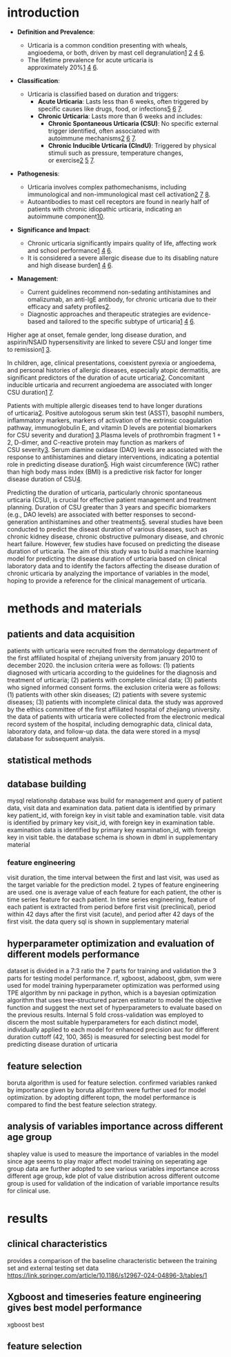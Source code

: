 
# introduction

- **Definition and Prevalence**:
    
    - Urticaria is a common condition presenting with wheals, angioedema, or both, driven by mast cell degranulation[1](https://consensus.app/results/?q=what%20is%20urticaria%20its%20classification%20and%20its%20significance&synthesize=on&copilot=on&lang=en#result-1) [2](https://consensus.app/results/?q=what%20is%20urticaria%20its%20classification%20and%20its%20significance&synthesize=on&copilot=on&lang=en#result-2) [4](https://consensus.app/results/?q=what%20is%20urticaria%20its%20classification%20and%20its%20significance&synthesize=on&copilot=on&lang=en#result-4) [6](https://consensus.app/results/?q=what%20is%20urticaria%20its%20classification%20and%20its%20significance&synthesize=on&copilot=on&lang=en#result-6).
    - The lifetime prevalence for acute urticaria is approximately 20%[1](https://consensus.app/results/?q=what%20is%20urticaria%20its%20classification%20and%20its%20significance&synthesize=on&copilot=on&lang=en#result-1) [4](https://consensus.app/results/?q=what%20is%20urticaria%20its%20classification%20and%20its%20significance&synthesize=on&copilot=on&lang=en#result-4) [6](https://consensus.app/results/?q=what%20is%20urticaria%20its%20classification%20and%20its%20significance&synthesize=on&copilot=on&lang=en#result-6).
- **Classification**:
    
    - Urticaria is classified based on duration and triggers:
        - **Acute Urticaria**: Lasts less than 6 weeks, often triggered by specific causes like drugs, food, or infections[5](https://consensus.app/results/?q=what%20is%20urticaria%20its%20classification%20and%20its%20significance&synthesize=on&copilot=on&lang=en#result-5) [6](https://consensus.app/results/?q=what%20is%20urticaria%20its%20classification%20and%20its%20significance&synthesize=on&copilot=on&lang=en#result-6) [7](https://consensus.app/results/?q=what%20is%20urticaria%20its%20classification%20and%20its%20significance&synthesize=on&copilot=on&lang=en#result-7).
        - **Chronic Urticaria**: Lasts more than 6 weeks and includes:
            - **Chronic Spontaneous Urticaria (CSU)**: No specific external trigger identified, often associated with autoimmune mechanisms[2](https://consensus.app/results/?q=what%20is%20urticaria%20its%20classification%20and%20its%20significance&synthesize=on&copilot=on&lang=en#result-2) [6](https://consensus.app/results/?q=what%20is%20urticaria%20its%20classification%20and%20its%20significance&synthesize=on&copilot=on&lang=en#result-6) [7](https://consensus.app/results/?q=what%20is%20urticaria%20its%20classification%20and%20its%20significance&synthesize=on&copilot=on&lang=en#result-7).
            - **Chronic Inducible Urticaria (CIndU)**: Triggered by physical stimuli such as pressure, temperature changes, or exercise[2](https://consensus.app/results/?q=what%20is%20urticaria%20its%20classification%20and%20its%20significance&synthesize=on&copilot=on&lang=en#result-2) [5](https://consensus.app/results/?q=what%20is%20urticaria%20its%20classification%20and%20its%20significance&synthesize=on&copilot=on&lang=en#result-5) [7](https://consensus.app/results/?q=what%20is%20urticaria%20its%20classification%20and%20its%20significance&synthesize=on&copilot=on&lang=en#result-7).

- **Pathogenesis**:
    
    - Urticaria involves complex pathomechanisms, including immunological and non-immunological mast cell activation[2](https://consensus.app/results/?q=what%20is%20urticaria%20its%20classification%20and%20its%20significance&synthesize=on&copilot=on&lang=en#result-2) [7](https://consensus.app/results/?q=what%20is%20urticaria%20its%20classification%20and%20its%20significance&synthesize=on&copilot=on&lang=en#result-7) [8](https://consensus.app/results/?q=what%20is%20urticaria%20its%20classification%20and%20its%20significance&synthesize=on&copilot=on&lang=en#result-8).
    - Autoantibodies to mast cell receptors are found in nearly half of patients with chronic idiopathic urticaria, indicating an autoimmune component[10](https://consensus.app/results/?q=what%20is%20urticaria%20its%20classification%20and%20its%20significance&synthesize=on&copilot=on&lang=en#result-10).
- **Significance and Impact**:
    
    - Chronic urticaria significantly impairs quality of life, affecting work and school performance[1](https://consensus.app/results/?q=what%20is%20urticaria%20its%20classification%20and%20its%20significance&synthesize=on&copilot=on&lang=en#result-1) [4](https://consensus.app/results/?q=what%20is%20urticaria%20its%20classification%20and%20its%20significance&synthesize=on&copilot=on&lang=en#result-4) [6](https://consensus.app/results/?q=what%20is%20urticaria%20its%20classification%20and%20its%20significance&synthesize=on&copilot=on&lang=en#result-6).
    - It is considered a severe allergic disease due to its disabling nature and high disease burden[1](https://consensus.app/results/?q=what%20is%20urticaria%20its%20classification%20and%20its%20significance&synthesize=on&copilot=on&lang=en#result-1) [4](https://consensus.app/results/?q=what%20is%20urticaria%20its%20classification%20and%20its%20significance&synthesize=on&copilot=on&lang=en#result-4) [6](https://consensus.app/results/?q=what%20is%20urticaria%20its%20classification%20and%20its%20significance&synthesize=on&copilot=on&lang=en#result-6).
- **Management**:
    
    - Current guidelines recommend non-sedating antihistamines and omalizumab, an anti-IgE antibody, for chronic urticaria due to their efficacy and safety profiles[2](https://consensus.app/results/?q=what%20is%20urticaria%20its%20classification%20and%20its%20significance&synthesize=on&copilot=on&lang=en#result-2).
    - Diagnostic approaches and therapeutic strategies are evidence-based and tailored to the specific subtype of urticaria[1](https://consensus.app/results/?q=what%20is%20urticaria%20its%20classification%20and%20its%20significance&synthesize=on&copilot=on&lang=en#result-1) [4](https://consensus.app/results/?q=what%20is%20urticaria%20its%20classification%20and%20its%20significance&synthesize=on&copilot=on&lang=en#result-4) [6](https://consensus.app/results/?q=what%20is%20urticaria%20its%20classification%20and%20its%20significance&synthesize=on&copilot=on&lang=en#result-6).

Higher age at onset, female gender, long disease duration, and aspirin/NSAID hypersensitivity are linked to severe CSU and longer time to remission[1](https://consensus.app/results/?q=Why%20is%20predicting%20duration%20of%20urticaria%20being%20a%20need&synthesize=on&copilot=on&lang=en#result-1) [3](https://consensus.app/results/?q=Why%20is%20predicting%20duration%20of%20urticaria%20being%20a%20need&synthesize=on&copilot=on&lang=en#result-3). 

In children, age, clinical presentations, coexistent pyrexia or angioedema, and personal histories of allergic diseases, especially atopic dermatitis, are significant predictors of the duration of acute urticaria[2](https://consensus.app/results/?q=Why%20is%20predicting%20duration%20of%20urticaria%20being%20a%20need&synthesize=on&copilot=on&lang=en#result-2). 
Concomitant inducible urticaria and recurrent angioedema are associated with longer CSU duration[1](https://consensus.app/results/?q=Why%20is%20predicting%20duration%20of%20urticaria%20being%20a%20need&synthesize=on&copilot=on&lang=en#result-1) [7](https://consensus.app/results/?q=Why%20is%20predicting%20duration%20of%20urticaria%20being%20a%20need&synthesize=on&copilot=on&lang=en#result-7). 

Patients with multiple allergic diseases tend to have longer durations of urticaria[2](https://consensus.app/results/?q=Why%20is%20predicting%20duration%20of%20urticaria%20being%20a%20need&synthesize=on&copilot=on&lang=en#result-2).
Positive autologous serum skin test (ASST), basophil numbers, inflammatory markers, markers of activation of the extrinsic coagulation pathway, immunoglobulin E, and vitamin D levels are potential biomarkers for CSU severity and duration[1](https://consensus.app/results/?q=Why%20is%20predicting%20duration%20of%20urticaria%20being%20a%20need&synthesize=on&copilot=on&lang=en#result-1) [3](https://consensus.app/results/?q=Why%20is%20predicting%20duration%20of%20urticaria%20being%20a%20need&synthesize=on&copilot=on&lang=en#result-3).Plasma levels of prothrombin fragment 1 + 2, D-dimer, and C-reactive protein may function as markers of CSU severity[3](https://consensus.app/results/?q=Why%20is%20predicting%20duration%20of%20urticaria%20being%20a%20need&synthesize=on&copilot=on&lang=en#result-3). Serum diamine oxidase (DAO) levels are associated with the response to antihistamines and dietary interventions, indicating a potential role in predicting disease duration[5](https://consensus.app/results/?q=Why%20is%20predicting%20duration%20of%20urticaria%20being%20a%20need&synthesize=on&copilot=on&lang=en#result-5).
High waist circumference (WC) rather than high body mass index (BMI) is a predictive risk factor for longer disease duration of CSU[4](https://consensus.app/results/?q=Why%20is%20predicting%20duration%20of%20urticaria%20being%20a%20need&synthesize=on&copilot=on&lang=en#result-4).

Predicting the duration of urticaria, particularly chronic spontaneous urticaria (CSU), is crucial for effective patient management and treatment planning. 
Duration of CSU greater than 3 years and specific biomarkers (e.g., DAO levels) are associated with better responses to second-generation antihistamines and other treatments[5](https://consensus.app/results/?q=Why%20is%20predicting%20duration%20of%20urticaria%20being%20a%20need&synthesize=on&copilot=on&lang=en#result-5).
several studies have been conducted to predict the diseast duration of various diseases, such as chronic kidney disease, chronic obstructive pulmonary disease, and chronic heart failure. However, few studies have focused on predicting the disease duration of urticaria.
The aim of this study was to build a machine learning model for predicting the disease duration of urticaria based on clinical laboratory data and to identify the factors affecting the disease duration of chronic urticaria by analyzing the importance of variables in the model, hoping to provide a reference for the clinical management of urticaria.



# methods and materials
## patients and data acquisition
patients with urticaria were recruited from the dermatology department of the first affiliated hospital of zhejiang university from january 2010 to december 2020. the inclusion criteria were as follows: (1) patients diagnosed with urticaria according to the guidelines for the diagnosis and treatment of urticaria; (2) patients with complete clinical data; (3) patients who signed informed consent forms. the exclusion criteria were as follows: (1) patients with other skin diseases; (2) patients with severe systemic diseases; (3) patients with incomplete clinical data. the study was approved by the ethics committee of the first affiliated hospital of zhejiang university. the data of patients with urticaria were collected from the electronic medical record system of the hospital, including demographic data, clinical data, laboratory data, and follow-up data. the data were stored in a mysql database for subsequent analysis.


## statistical methods
## database building

mysql relationshp database was build for management and query of patient data, visit data and examination data. patient data is identified by primary key patient_id, with foreign key in visit table and examination table. visit data is identified by primary key visit_id, with foreign key in examination table. examination data is identified by primary key examination_id, with foreign key in visit table. the database schema is shown in dbml in supplementary material

### feature engineering
visit duration, the time interval between the first and last visit, was used as the target variable for the prediction model.
2 types of feature engineering are used. one is average value of each feature for each patient, the other is time series feature for each patient. In time series engineering, feature of each patient is extracted from period before first visit (preclinical), period within 42 days after the first visit (acute), and period after 42 days of the first visit. the data query sql is shown in supplementary material


## hyperparameter optimization and evaluation of different models performance
dataset is divided in a 7:3 ratio the 7 parts for training and validation the 3 parts for testing model performance.
rf, xgboost, adaboost, gbm, svm were used for model training
hyperparameter optimization was performed using TPE algorithm by nni package in python, which is a bayesian optimization algorithm that uses tree-structured parzen estimator to model the objective function and suggest the next set of hyperparameters to evaluate based on the previous results.
Internal 5 fold cross-validation was employed to discern the most suitable hyperparameters for each distinct model, individually applied to each model for enhanced precision
auc for different duration cuttoff (42, 100, 365) is measured for selecting best model for predicting disease duration of urticaria

## feature selection
boruta algorithm is used for feature selection. confirmed variables ranked by importance given by boruta allgorithm were further used for model optimization. by adopting different topn, the model performance is compared to find the best feature selection strategy.

## analysis of variables importance across different age group

shapley value is used to measure the importance of variables in the model
since age seems to play major affect 
model training on seperating age group data are further adopted to see various variables importance across different age group, kde plot of value distribution across different outcome group is used for validation of the indication of variable importance results for clinical use.



# results
## clinical characteristics

provides a comparison of the baseline characteristic between the training set and external testing set data
https://link.springer.com/article/10.1186/s12967-024-04896-3/tables/1


## Xgboost and timeseries feature engineering gives best model performance
xgboost best



## feature selection 
